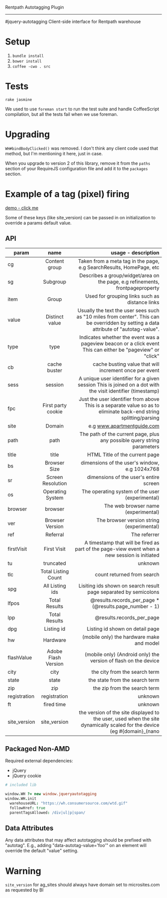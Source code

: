 Rentpath Autotagging Plugin
___________________________
#jquery-autotagging
Client-side interface for Rentpath warehouse

# Setup

1. `bundle install`
2. `bower install`
3. `coffee -cwo . src`

# Tests
`rake jasmine`

We used to use `foreman start` to run the test suite and handle CoffeeScript compilation, but all the tests fail when we use foreman.

# Upgrading
`WH#bindBodyClicked()` was removed. I don't think any client code used that method, but I'm mentioning it here, just in case.

When you upgrade to version 2 of this library, remove it from the `paths` section of your RequireJS configuration file and add it to the `packages` section.

# Example of a tag (pixel) firing
[demo - click me](http://wh.consumersource.com/wtd.gif?site=www.qa.apartmentguide.com&site_version=www.qa.apartmentguide.com_kilo&cg=home&path=%2F&ft=4040.750000043772&type=pageview&cb=0&sess=1401052257136.1408034329918&fpc=1401052257136&title=Apartments%20for%20Rent%20-%20Your%20Trusted%20Apartment%20Finder%20Tool%20at%20ApartmentGuide.com&bs=960x679&sr=1101x1713&os=Mac&browser=Chrome&ver=36&ref=&registration=0&person_id=JWDykWnpFFPs4HDP7JPY36w9Xip&ad_sense_channel=1747283222&zutron=%5Bobject%20Object%5D&refinements=%5Bobject%20Object%5D&search_criteria=%5Bobject%20Object%5D&site_optimization=%5Bobject%20Object%5D&listingMediaCache=%5Bobject%20Object%5D&user_id=JWDykWnpFFPs4HDP7JPY36w9Xip)

Some of these keys (like site_version) can be passed in on initialization to override a params default value.

## API
| param | name | usage - description |
| ------------- |:-------------:| -----:|
| cg | Content group | Taken from a meta tag in the page, e.g SearchResults, HomePage, etc |
| sg  | Subgroup | Describes a group/widget/area on the page, e.g refinements, frontpageproperty |
| item  | Group | Used for grouping links such as distance links |
| value | Distinct value | Usually the text the user sees such as "10 miles from center". This can be overridden by setting a data attribute of "autotag-value". |
| type  | type | Indicates whether the event was a pageview beacon or a click event This can either be "pageview" or "click" |
| cb  | cache buster | cache busting value that will increment once per event |
| sess | session | A unique user identifier for a given session This is joined on a dot with the visit identifier (timestamp) |
| fpc | First party cookie | Just the user identifier from above This is a separate value so as to eliminate back-end string splitting/parsing |
| site  | Domain |  e.g www.apartmentguide.com |
| path  | path | The path of the current page, plus any possible query string parameters |
| title | title | HTML Title of the current page |
| bs  | Browser Size | dimensions of the user's window, e.g 1024x768 |
| sr  | Screen Resolution|  dimensions of the user's entire screen |
| os | Operating System |  The operating system of the user (experimental) |
| browser | browser | The web browser name (experimental) |
| ver | Browser Version | The browser version string (experimental) |
| ref | Referral |The referrer |
| firstVisit | First Visit|A timestamp that will be fired as part of the page-view event when a new session is initiated |
| tu  | truncated | unknown |
| tlc | Total Listing Count | count returned from search |
| spg | All Listing ids| Lisiting ids shown on search result page separated by semicolons |
| lfpos | Total Results | @results.records_per_page * (@results.page_number - 1) |
| lpp | Total Results |@results.records_per_page |
| dpg | Listing id | Listing id shown on detail page |
| hw  | Hardware | (mobile only) the hardware make and model |
| flashValue  | Adobe Flash Version |(mobile only) (Android only) the version of flash on the device |
| city  | city | the city from the search term |
| state | state | the state from the search term |
| zip | zip | the zip from the search term |
| registration| registration | unknown |
| ft  |fired time| unknown |
| site_version | site_version | the version of the site displayed to the user, used when the site dynamically scaled for the device (eg #{domain}_(nano|deca|kilo) |

## Packaged Non-AMD

Required external dependencies:
- jQuery
- jQuery cookie

```coffee
# included lib

window.WH ?= new window.jqueryautotagging
window.WH.init
  warehouseURL: "https://wh.consumersource.com/wtd.gif"
  followHref: true
  parentTagsAllowed: /div|ul|p|span/
```

## Data Attributes

Any data attributes that may affect autotagging should be prefixed with "autotag". E.g., adding "data-autotag-value='foo'" on an element will override the default "value" setting.

# Warning
`site_version` for ag_sites should always have domain set to microsites.com as requested by BI

